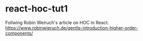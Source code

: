 # react-hoc-tut1
Follwing Robin Weiruch's article on HOC in React.  https://www.robinwieruch.de/gentle-introduction-higher-order-components/
